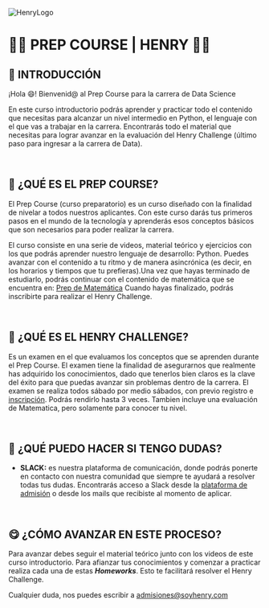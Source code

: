 ![HenryLogo](https://d31uz8lwfmyn8g.cloudfront.net/Assets/logo-henry-white-lg.png)


# **🧑‍💻 PREP COURSE | HENRY 👩‍💻**

## **📌 INTRODUCCIÓN**


¡Hola 😄! Bienvenid@ al Prep Course para la carrera de Data Science

En este curso introductorio podrás aprender y practicar todo el contenido que necesitas para alcanzar un nivel intermedio en Python, el lenguaje con el que vas a trabajar en la carrera. Encontrarás todo el material que necesitas para lograr avanzar en la evaluación del Henry Challenge (último paso para ingresar a la carrera de Data).

</br >

## **🔎 ¿QUÉ ES EL PREP COURSE?**

El Prep Course (curso preparatorio) es un curso diseñado con la finalidad de nivelar a todos nuestros aplicantes. Con este curso darás tus primeros pasos en el mundo de la tecnología y aprenderás esos conceptos básicos que son necesarios para poder realizar la carrera.

El curso consiste en una serie de videos, material teórico y ejercicios con los que podrás aprender nuestro lenguaje de desarrollo: Python. Puedes avanzar con el contenido a tu ritmo y de manera asincrónica (es decir, en los horarios y tiempos que tu prefieras).Una vez que hayas terminado de estudiarlo, podrás continuar con el contenido de matemática que se encuentra en:  [Prep de Matemática](math.prep.soyhenry.com)
 Cuando hayas finalizado, podrás inscribirte para realizar el Henry Challenge.

</br >

## **📖 ¿QUÉ ES EL HENRY CHALLENGE?**

Es un examen en el que evaluamos los conceptos que se aprenden durante el Prep Course. El examen tiene la finalidad de asegurarnos que realmente has adquirido los conocimientos, dado que tenerlos bien claros es la clave del éxito para que puedas avanzar sin problemas dentro de la carrera. El examen se realiza todos sábado por medio sábados, con previo registro e  [inscripción](https://admissions.soyhenry.com/  ). Podrás rendirlo hasta 3 veces. Tambien incluye una evaluación de Matematica, pero solamente para conocer tu nivel.

</br >

## **🤨 ¿QUÉ PUEDO HACER SI TENGO DUDAS?**



-  **SLACK:** es nuestra plataforma de comunicación, donde podrás ponerte en contacto con nuestra comunidad que siempre te ayudará a resolver todas tus dudas. Encontrarás acceso a Slack desde la [plataforma de admisión](https://www.admissions.soyhenry.com/) o desde los mails que recibiste al momento de aplicar.



</br >

## **😋 ¿CÓMO AVANZAR EN ESTE PROCESO?**

Para avanzar debes seguir el material teórico junto con los videos de este curso introductorio. Para afianzar tus conocimientos y comenzar a practicar realiza cada una de estas **_Homeworks_**. Esto te facilitará resolver el Henry Challenge.

Cualquier duda, nos puedes escribir a admisiones@soyhenry.com

</br>
